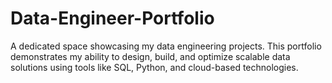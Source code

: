 # Data-Engineer-Portfolio
A dedicated space showcasing my data engineering projects. This portfolio demonstrates my ability to design, build, and optimize scalable data solutions using tools like SQL, Python, and cloud-based technologies.
